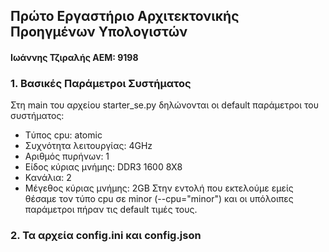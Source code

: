 ## Πρώτο Εργαστήριο Αρχιτεκτονικής Προηγμένων Υπολογιστών

#### **Ιωάννης Τζιραλής** ΑΕΜ: 9198

### 1. Βασικές Παράμετροι Συστήματος  
Στη main του αρχείου starter_se.py δηλώνονται οι default παράμετροι του συστήματος:
* Tύπος cpu: atomic
* Συχνότητα λειτουργίας: 4GHz
* Αριθμός πυρήνων: 1
* Είδος κύριας μνήμης: DDR3 1600 8X8
* Κανάλια: 2
* Μέγεθος κύριας μνήμης: 2GB
Στην εντολή που εκτελούμε εμείς θέσαμε τον τύπο cpu σε minor (--cpu="minor") και οι υπόλοιπες παράμετροι πήραν τις default τιμές τους.

### 2. Τα αρχεία config.ini και config.json  
